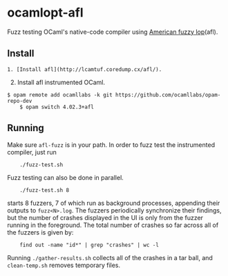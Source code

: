 # ocamlopt-afl

Fuzz testing OCaml's native-code compiler using [American fuzzy
lop](http://lcamtuf.coredump.cx/afl/)(afl).

## Install

	1. [Install afl](http://lcamtuf.coredump.cx/afl/).
  2. Install afl instrumented OCaml.

    $ opam remote add ocamllabs -k git https://github.com/ocamllabs/opam-repo-dev
		$ opam switch 4.02.3+afl

## Running

Make sure `afl-fuzz` is in your path. In order to fuzz test the instrumented
compiler, just run

		./fuzz-test.sh

Fuzz testing can also be done in parallel.

		./fuzz-test.sh 8

starts 8 fuzzers, 7 of which run as background processes, appending their
outputs to `fuzz<N>.log`. The fuzzers periodically synchronize their findings,
but the number of crashes displayed in the UI is only from the fuzzer running
in the foreground. The total number of crashes so far across all of the fuzzers
is given by:

		find out -name "id*" | grep "crashes" | wc -l

Running `./gather-results.sh` collects all of the crashes in a tar ball, and
`clean-temp.sh` removes temporary files.
